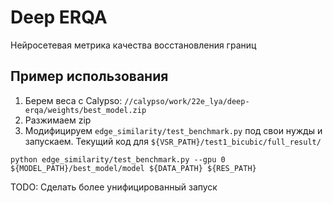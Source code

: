 # Deep ERQA

Нейросетевая метрика качества восстановления границ

## Пример использования

1. Берем веса с Calypso: `//calypso/work/22e_lya/deep-erqa/weights/best_model.zip`
2. Разжимаем zip
3. Модифицируем `edge_similarity/test_benchmark.py` под свои нужды и запускаем. Текущий код для `${VSR_PATH}/test1_bicubic/full_result/`
```
python edge_similarity/test_benchmark.py --gpu 0 ${MODEL_PATH}/best_model/model ${DATA_PATH} ${RES_PATH}
```

TODO: Сделать более унифицированный запуск

